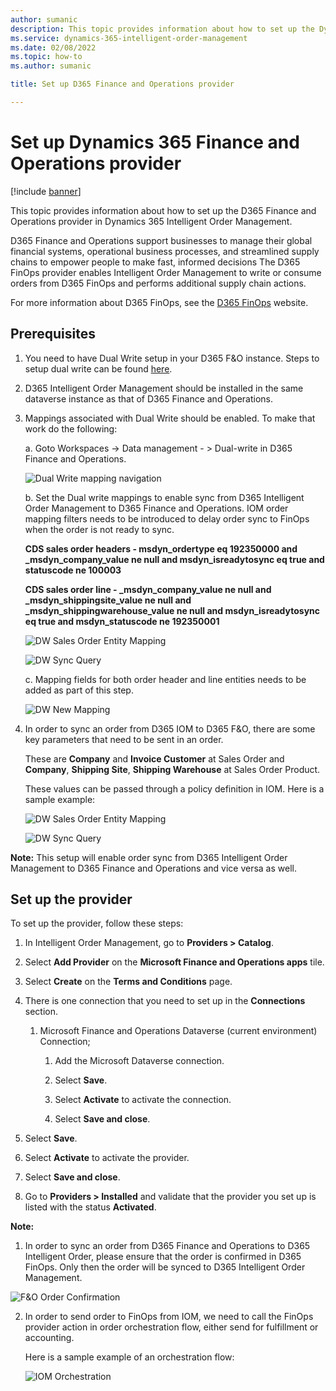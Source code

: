 ```yaml
---
author: sumanic
description: This topic provides information about how to set up the Dynamics 365 Finance & Operations provider in Dynamics 365 Intelligent Order Management.
ms.service: dynamics-365-intelligent-order-management
ms.date: 02/08/2022
ms.topic: how-to
ms.author: sumanic

title: Set up D365 Finance and Operations provider

---
```


# Set up Dynamics 365 Finance and Operations provider

[!include [banner](includes/banner.md)]


This topic provides information about how to set up the D365 Finance and Operations provider in Dynamics 365 Intelligent Order Management.

D365 Finance and Operations support businesses to manage their global financial systems, operational business processes, and streamlined supply chains to empower people to make fast, informed decisions The D365 FinOps provider enables Intelligent Order Management to write or consume orders from D365 FinOps and performs additional supply chain actions.  

For more information about D365 FinOps, see the [D365 FinOps](https://dynamics.microsoft.com/en-us/finance/overview/) website. 

## Prerequisites 

1. You need to have Dual Write setup in your D365 F&O instance. Steps to setup dual write can be found [here](https://docs.microsoft.com/en-us/dynamics365/fin-ops-core/dev-itpro/data-entities/dual-write/connection-setup).
2. D365 Intelligent Order Management should be installed in the same dataverse instance as that of D365 Finance and Operations.
3. Mappings associated with Dual Write should be enabled. To make that work do the following:
   
   a. Goto Workspaces -> Data management - > Dual-write in D365 Finance and Operations.
   
   ![Dual Write mapping navigation](media/DualWriteMapping.png)
   
   b. Set the Dual write mappings to enable sync from D365 Intelligent Order Management to D365 Finance and Operations.
      IOM order mapping filters needs to be introduced to delay order sync to FinOps when the order is not ready to sync.

    **CDS sales order headers - msdyn_ordertype eq 192350000 and _msdyn_company_value ne null and msdyn_isreadytosync eq true and statuscode ne 100003**

    **CDS sales order line - _msdyn_company_value ne null and _msdyn_shippingsite_value ne null and _msdyn_shippingwarehouse_value ne null and msdyn_isreadytosync eq true and         msdyn_statuscode ne 192350001**
   
   ![DW Sales Order Entity Mapping](media/DWEntityMapping.png)
   
   ![DW Sync Query](media/DWQuery.png)
   
   c. Mapping fields for both order header and line entities needs to be added as part of this step.
   
    ![DW New Mapping](media/NewEntityMapping.png)
   
4. In order to sync an order from D365 IOM to D365 F&O, there are some key parameters that need to be sent in an order. 

   These are **Company** and **Invoice Customer** at Sales Order and **Company**, **Shipping Site**, **Shipping Warehouse** at Sales Order Product.
   
   These values can be passed through a policy definition in IOM. Here is a sample example:
   
   ![DW Sales Order Entity Mapping](media/SOHeaderPolicy.png)
    
   ![DW Sync Query](media/SalesProductpolicy.png)
   
 
 **Note:** This setup will enable order sync from D365 Intelligent Order Management to D365 Finance and Operations and vice versa as well. 
  

## Set up the provider
To set up the provider, follow these steps: 

1.  In Intelligent Order Management, go to **Providers > Catalog**.

2.  Select **Add Provider** on the **Microsoft Finance and Operations apps** tile.

3.  Select **Create** on the **Terms and Conditions** page.

4.  There is one connection that you need to set up in the **Connections** section.

    1. Microsoft Finance and Operations Dataverse (current environment) Connection;

       1. Add the Microsoft Dataverse connection.

       1. Select **Save**.

       1. Select **Activate** to activate the connection.

       1. Select **Save and close**.

5. Select **Save**.

6. Select **Activate** to activate the provider.

7. Select **Save and close**.

8. Go to **Providers > Installed** and validate that the provider you set up is listed with the status **Activated**.

**Note:** 

1. In order to sync an order from D365 Finance and Operations to D365 Intelligent Order, please ensure that the order is confirmed in D365 FinOps. Only then the order will be synced to D365 Intelligent Order Management.

![F&O Order Confirmation](media/OrderConfirm.png)

2. In order to send order to FinOps from IOM, we need to call the FinOps provider action in order orchestration flow, either send for fulfillment or accounting.

   Here is a sample example of an orchestration flow:

   ![IOM Orchestration](media/F&OFlow.png)




